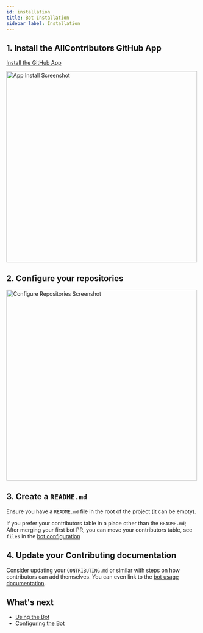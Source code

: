 ```yaml
---
id: installation
title: Bot Installation
sidebar_label: Installation
---
```



## 1. Install the AllContributors GitHub App
[Install the GitHub App](https://github.com/apps/allcontributors/installations/new)

<a href="https://github.com/apps/allcontributors/installations/new">
    <img alt="App Install Screenshot" src="../../assets/app-install.png" width="500px">
</a>


## 2. Configure your repositories
<img alt="Configure Repositories Screenshot" src="../../assets/configure-repositories.png" width="500px">


## 3. Create a `README.md`
Ensure you have a `README.md` file in the root of the project (it can be empty).

If you prefer your contributors table in a place other than the `README.md`; After merging your first bot PR, you can move your contributors table,
see `files` in the [bot configuration](configuration)

## 4. Update your Contributing documentation
Consider updating your `CONTRIBUTING.md` or similar with steps on how contributors can add themselves. You can even link to the [bot usage documentation](usage).



## What's next
- [Using the Bot](usage)
- [Configuring the Bot](configuration)

